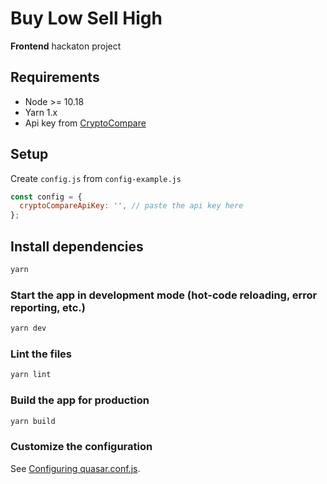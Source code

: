 # Buy Low Sell High

**Frontend** hackaton project

## Requirements
- Node >= 10.18
- Yarn 1.x
- Api key from [CryptoCompare](https://min-api.cryptocompare.com/pricing)

## Setup

Create `config.js` from `config-example.js`

```js
const config = {
  cryptoCompareApiKey: '', // paste the api key here
};
```

## Install dependencies

```bash
yarn
```

### Start the app in development mode (hot-code reloading, error reporting, etc.)
```bash
yarn dev
```

### Lint the files
```bash
yarn lint
```

### Build the app for production
```bash
yarn build
```

### Customize the configuration
See [Configuring quasar.conf.js](https://quasar.dev/quasar-cli/quasar-conf-js).
